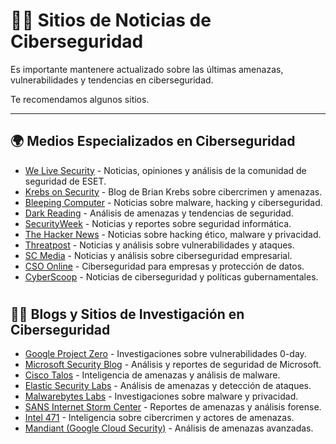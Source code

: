 # 📰🔐 Sitios de Noticias de Ciberseguridad  

Es importante mantenere actualizado sobre las últimas amenazas, vulnerabilidades y tendencias en ciberseguridad.

Te recomendamos algunos sitios.

---

## 🌍 Medios  Especializados en Ciberseguridad  

- [We Live Security](https://www.welivesecurity.com/es//) - Noticias, opiniones y análisis de la comunidad de seguridad de ESET.  
- [Krebs on Security](https://krebsonsecurity.com/) - Blog de Brian Krebs sobre cibercrimen y amenazas.  
- [Bleeping Computer](https://www.bleepingcomputer.com/) - Noticias sobre malware, hacking y ciberseguridad.  
- [Dark Reading](https://www.darkreading.com/) - Análisis de amenazas y tendencias de seguridad.  
- [SecurityWeek](https://www.securityweek.com/) - Noticias y reportes sobre seguridad informática.  
- [The Hacker News](https://thehackernews.com/) - Noticias sobre hacking ético, malware y privacidad.  
- [Threatpost](https://threatpost.com/) - Noticias y análisis sobre vulnerabilidades y ataques.  
- [SC Media](https://www.scmagazine.com/) - Noticias y análisis sobre ciberseguridad empresarial.  
- [CSO Online](https://www.csoonline.com/) - Ciberseguridad para empresas y protección de datos.  
- [CyberScoop](https://www.cyberscoop.com/) - Noticias de ciberseguridad y políticas gubernamentales.  

#


## 🏴‍☠️ Blogs y Sitios de Investigación en Ciberseguridad  

- [Google Project Zero](https://googleprojectzero.blogspot.com/) - Investigaciones sobre vulnerabilidades 0-day.  
- [Microsoft Security Blog](https://www.microsoft.com/security/blog/) - Análisis y reportes de seguridad de Microsoft.  
- [Cisco Talos](https://blog.talosintelligence.com/) - Inteligencia de amenazas y análisis de malware.  
- [Elastic Security Labs](https://www.elastic.co/security-labs/) - Análisis de amenazas y detección de ataques.  
- [Malwarebytes Labs](https://blog.malwarebytes.com/) - Investigaciones sobre malware y privacidad.  
- [SANS Internet Storm Center](https://isc.sans.edu/) - Reportes de amenazas y análisis forense.  
- [Intel 471](https://intel471.com/blog) - Inteligencia sobre cibercrimen y actores de amenazas.  
- [Mandiant (Google Cloud Security)](https://www.mandiant.com/resources/blog) - Análisis de amenazas avanzadas.  
  
